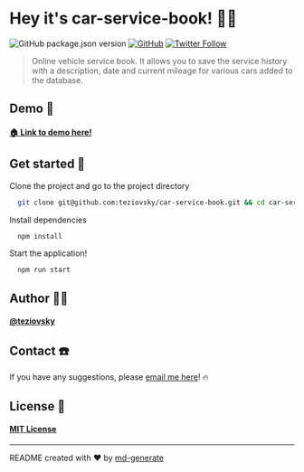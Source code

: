 # Hey it's car-service-book! 🖖🏼

![GitHub package.json version](https://img.shields.io/github/package-json/v/teziovsky/car-service-book) [![GitHub](https://img.shields.io/github/license/teziovsky/car-service-book)](https://choosealicense.com/licenses/mit/) [![Twitter Follow](https://img.shields.io/twitter/follow/teziovsky?style=social)](https://www.twitter.com/teziovsky)

> Online vehicle service book. It allows you to save the service history with a description, date and current mileage for various cars added to the database.

## Demo 👀
#### [🏠 Link to demo here!](https://teziovsky.github.io/car-service-book/)

## Get started 🏁

Clone the project and go to the project directory

```bash
  git clone git@github.com:teziovsky/car-service-book.git && cd car-service-book
```

Install dependencies

```bash
  npm install
```

Start the application!

```bash
  npm run start
```

## Author 🙎🏼‍

#### [@teziovsky](https://www.github.com/teziovsky)

## Contact ☎️

If you have any suggestions, please [email me here](mailto:jakub.soboczynski@icloud.com)! 🔥

## License 🧾

#### [MIT License](https://choosealicense.com/licenses/mit/)

---

README created with ❤️ by [md-generate](https://www.npmjs.com/package/md-generate)